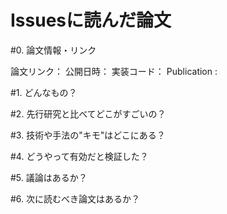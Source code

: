 # Issuesに読んだ論文

#0. 論文情報・リンク
 
 論文リンク：
 公開日時：
 実装コード：
 Publication : 
 
#1. どんなもの？
 
#2. 先行研究と比べてどこがすごいの？
 
#3. 技術や手法の"キモ"はどこにある？
 
#4. どうやって有効だと検証した？
 
#5. 議論はあるか？
 
#6. 次に読むべき論文はあるか？
